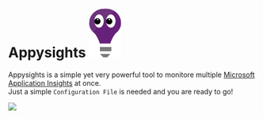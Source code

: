 # Appysights <img src="src/Appysights/Assets/Appysights.png" width="65" /> 

Appysights is a simple yet very powerful tool to monitore multiple [Microsoft Application Insights](https://docs.microsoft.com/en-us/azure/azure-monitor/app/app-insights-overview)  at once. <br/>
Just a simple `Configuration File` is needed and you are ready to go!
 

![](src/Appysights/Assets/Showcase.gif)
